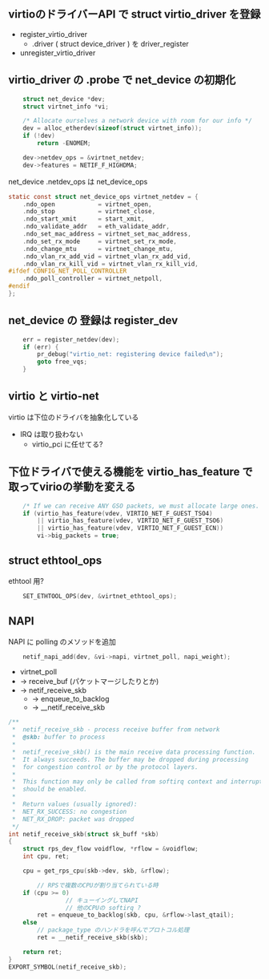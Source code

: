 ## virtioのドライバーAPI で struct virtio_driver を登録

  * register_virtio_driver
    * .driver ( struct device_driver ) を driver_register
  * unregister_virtio_driver

## virtio_driver の .probe で net_device の初期化

```c
	struct net_device *dev;
	struct virtnet_info *vi;

	/* Allocate ourselves a network device with room for our info */
	dev = alloc_etherdev(sizeof(struct virtnet_info));
	if (!dev)
		return -ENOMEM;

	dev->netdev_ops = &virtnet_netdev;
	dev->features = NETIF_F_HIGHDMA;
```

net_device .netdev_ops は net_device_ops 

```c
static const struct net_device_ops virtnet_netdev = {
	.ndo_open            = virtnet_open,
	.ndo_stop   	     = virtnet_close,
	.ndo_start_xmit      = start_xmit,
	.ndo_validate_addr   = eth_validate_addr,
	.ndo_set_mac_address = virtnet_set_mac_address,
	.ndo_set_rx_mode     = virtnet_set_rx_mode,
	.ndo_change_mtu	     = virtnet_change_mtu,
	.ndo_vlan_rx_add_vid = virtnet_vlan_rx_add_vid,
	.ndo_vlan_rx_kill_vid = virtnet_vlan_rx_kill_vid,
#ifdef CONFIG_NET_POLL_CONTROLLER
	.ndo_poll_controller = virtnet_netpoll,
#endif
};
```

## net_device の 登録は register_dev

```c
	err = register_netdev(dev);
	if (err) {
		pr_debug("virtio_net: registering device failed\n");
		goto free_vqs;
	}
```

## virtio と virtio-net

virtio は下位のドライバを抽象化している

 * IRQ は取り扱わない
   * virtio_pci に任せてる? 

## 下位ドライバで使える機能を virtio_has_feature で取ってvirioの挙動を変える

```c
	/* If we can receive ANY GSO packets, we must allocate large ones. */
	if (virtio_has_feature(vdev, VIRTIO_NET_F_GUEST_TSO4)
	    || virtio_has_feature(vdev, VIRTIO_NET_F_GUEST_TSO6)
	    || virtio_has_feature(vdev, VIRTIO_NET_F_GUEST_ECN))
		vi->big_packets = true;
```

## struct ethtool_ops

ethtool 用?

```c
	SET_ETHTOOL_OPS(dev, &virtnet_ethtool_ops);
```

## NAPI

NAPI に polling のメソッドを追加

```c
	netif_napi_add(dev, &vi->napi, virtnet_poll, napi_weight);
````    


 * virtnet_poll
 * -> receive_buf (パケットマージしたりとか)
 * -> netif_receive_skb
   * -> enqueue_to_backlog
   * -> __netif_receive_skb
```c
/**
 *	netif_receive_skb - process receive buffer from network
 *	@skb: buffer to process
 *
 *	netif_receive_skb() is the main receive data processing function.
 *	It always succeeds. The buffer may be dropped during processing
 *	for congestion control or by the protocol layers.
 *
 *	This function may only be called from softirq context and interrupts
 *	should be enabled.
 *
 *	Return values (usually ignored):
 *	NET_RX_SUCCESS: no congestion
 *	NET_RX_DROP: packet was dropped
 */
int netif_receive_skb(struct sk_buff *skb)
{
	struct rps_dev_flow voidflow, *rflow = &voidflow;
	int cpu, ret;

	cpu = get_rps_cpu(skb->dev, skb, &rflow);

        // RPSで複数のCPUが割り当てられている時
	if (cpu >= 0)
                // キューイングしてNAPI
                // 他のCPUの softirq ?
		ret = enqueue_to_backlog(skb, cpu, &rflow->last_qtail);
	else
		// package_type のハンドラを呼んでプロトコル処理
		ret = __netif_receive_skb(skb);

	return ret;
}
EXPORT_SYMBOL(netif_receive_skb);
```